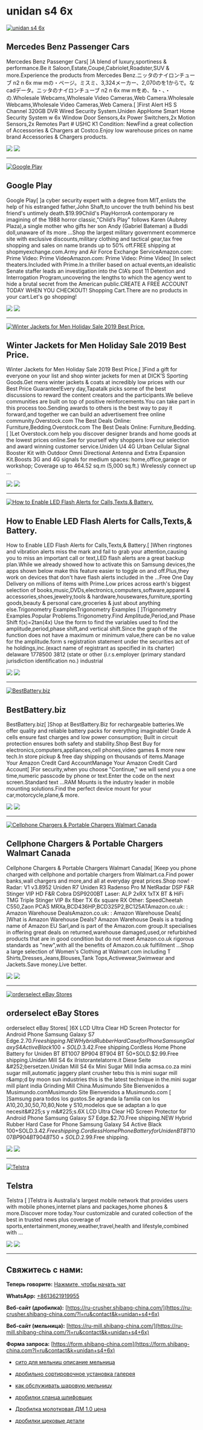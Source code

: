 # unidan s4 6x

<a href="https://swt.shibang-china.com/?l=ru&img&k=unidan+s4+6x" target="_blank">![unidan s4 6x](http://static.shibang-china.com/all-800x300/1269.jpg)</a>

## Mercedes Benz Passenger Cars
Mercedes Benz Passenger Cars[ ]A blend of luxury,sportiness &amp; performance.Be it Saloon,Estate,Coup&#233;,Cabriolet,Roadster,SUV &amp; more.Experience the products from Mercedes Benz.ニッタのナイロンチューブ n2 n 6x mw mの・ページ。ミスミ、3,324メーカー、2,070のを1からで。なcadデータ。ニッタのナイロンチューブ n2 n 6x mw mをめ、fa・、・の.Wholesale Webcams,Wholesale Video Cameras,Web Camera.Wholesale Webcams,Wholesale Video Cameras,Web Camera.[ ]First Alert HS S Channel 320GB DVR Wired Security System.Uniden AppHome Smart Home Security System w 6x Window Door Sensors,4x Power Switchers,2x Motion Sensors,2x Remotes Part # USHC K1 Condition: NewFind a great collection of Accessories &amp; Chargers at Costco.Enjoy low warehouse prices on name brand Accessories &amp; Chargers products.


<a href="https://whatsapp.shibangsoft.com/WhatsApp.php" target="_blank" title="WhatsApp">![](http://static.shibang-china.com/icon/whatsapp.png)</a> <a href="https://swt.shibang-china.com/?l=ru&icon&k=unidan+s4+6x" target="_blank">![](http://static.shibang-china.com/icon/chat-ru.png)</a>

---

<a href="https://swt.shibang-china.com/?l=ru&img&k=unidan+s4+6x" target="_blank">![Google Play](http://static.shibang-china.com/all-800x300/1292.jpg)</a>

## Google Play
Google Play[ ]a cyber security expert with a degree from MIT,enlists the help of his estranged father,John Shaft,to uncover the truth behind his best friend's untimely death.$19.99Child's PlayHorrorA contemporary re imagining of the 1988 horror classic,&quot;Child’s Play&quot; follows Karen (Aubrey Plaza),a single mother who gifts her son Andy (Gabriel Bateman) a Buddi doll,unaware of its more …Shop the largest military government ecommerce site with exclusive discounts,military clothing and tactical gear,tax free shopping and sales on name brands up to 50% off.FREE shipping at shopmyexchange.com.Army and Air Force Exchange ServiceAmazon.com: Prime Video: Prime VideoAmazon.com: Prime Video: Prime Video[ ]In select theaters.Included with Prime.In a thriller based on actual events,an idealistic Senate staffer leads an investigation into the CIA’s post 11 Detention and Interrogation Program,uncovering the lengths to which the agency went to hide a brutal secret from the American public.CREATE A FREE ACCOUNT TODAY WHEN YOU CHECKOUT! Shopping Cart.There are no products in your cart.Let's go shopping!


<a href="https://whatsapp.shibangsoft.com/WhatsApp.php" target="_blank" title="WhatsApp">![](http://static.shibang-china.com/icon/whatsapp.png)</a> <a href="https://swt.shibang-china.com/?l=ru&icon&k=unidan+s4+6x" target="_blank">![](http://static.shibang-china.com/icon/chat-ru.png)</a>

---

<a href="https://swt.shibang-china.com/?l=ru&img&k=unidan+s4+6x" target="_blank">![Winter Jackets for Men Holiday Sale 2019 Best Price.](http://static.shibang-china.com/all-800x300/124.jpg)</a>

## Winter Jackets for Men Holiday Sale 2019 Best Price.
Winter Jackets for Men Holiday Sale 2019 Best Price.[ ]Find a gift for everyone on your list and shop winter jackets for men at DICK’S Sporting Goods.Get mens winter jackets &amp; coats at incredibly low prices with our Best Price Guarantee!Every day,Tapatalk picks some of the best discussions to reward the content creators and the participants.We believe communities are built on top of positive reinforcements.You can take part in this process too.Sending awards to others is the best way to pay it forward,and together we can build an advertisement free online community.Overstock.com The Best Deals Online: Furniture,Bedding.Overstock.com The Best Deals Online: Furniture,Bedding.[ ]Let Overstock.com help you discover designer brands and home goods at the lowest prices online.See for yourself why shoppers love our selection and award winning customer service.Uniden U4 4G Urban Cellular Signal Booster Kit with Outdoor Omni Directional Antenna and Extra Expansion Kit.Boosts 3G and 4G signals for medium spaces: home,office,garage or workshop; Coverage up to 464.52 sq.m (5,000 sq.ft.) Wirelessly connect up …


<a href="https://whatsapp.shibangsoft.com/WhatsApp.php" target="_blank" title="WhatsApp">![](http://static.shibang-china.com/icon/whatsapp.png)</a> <a href="https://swt.shibang-china.com/?l=ru&icon&k=unidan+s4+6x" target="_blank">![](http://static.shibang-china.com/icon/chat-ru.png)</a>

---

<a href="https://swt.shibang-china.com/?l=ru&img&k=unidan+s4+6x" target="_blank">![How to Enable LED Flash Alerts for Calls,Texts,&amp; Battery.](http://static.shibang-china.com/all-800x300/411.jpg)</a>

## How to Enable LED Flash Alerts for Calls,Texts,&amp; Battery.
How to Enable LED Flash Alerts for Calls,Texts,&amp; Battery.[ ]When ringtones and vibration alerts miss the mark and fail to grab your attention,causing you to miss an important call or text,LED flash alerts are a great backup plan.While we already showed how to activate this on Samsung devices,the apps shown below make this feature easier to toggle on and off.Plus,they work on devices that don't have flash alerts included in the …Free One Day Delivery on millions of items with Prime.Low prices across earth's biggest selection of books,music,DVDs,electronics,computers,software,apparel &amp; accessories,shoes,jewelry,tools &amp; hardware,housewares,furniture,sporting goods,beauty &amp; personal care,groceries &amp; just about anything else.Trigonometry ExamplesTrigonometry Examples [ ]Trigonometry Examples.Popular Problems.Trigonometry.Find Amplitude,Period,and Phase Shift f(x)=2tan(4x) Use the form to find the variables used to find the amplitude,period,phase shift,and vertical shift.Since the graph of the function does not have a maximum or minimum value,there can be no value for the amplitude.form s registration statement under the securities act of  he holdings,inc.(exact name of registrant as specified in its charter)  delaware 1778500 3812 (state or other (i.r.s.employer (primary standard jurisdiction identification no.) industrial


<a href="https://whatsapp.shibangsoft.com/WhatsApp.php" target="_blank" title="WhatsApp">![](http://static.shibang-china.com/icon/whatsapp.png)</a> <a href="https://swt.shibang-china.com/?l=ru&icon&k=unidan+s4+6x" target="_blank">![](http://static.shibang-china.com/icon/chat-ru.png)</a>

---

<a href="https://swt.shibang-china.com/?l=ru&img&k=unidan+s4+6x" target="_blank">![BestBattery.biz](http://static.shibang-china.com/all-800x300/342.jpg)</a>

## BestBattery.biz
BestBattery.biz[ ]Shop at BestBattery.Biz for rechargeable batteries.We offer quality and reliable battery packs for everything imaginable! Grade A cells ensure fast charges and low power consumption; Built in circuit protection ensures both safety and stability.Shop Best Buy for electronics,computers,appliances,cell phones,video games &amp; more new tech.In store pickup &amp; free day shipping on thousands of items.Manage Your Amazon Credit Card AccountManage Your Amazon Credit Card Account[ ]For security,when you choose &quot;Continue,&quot; we will send you a one time,numeric passcode by phone or text.Enter the code on the next screen.Standard text …RAM Mounts is the industry leader in mobile mounting solutions.Find the perfect device mount for your car,motorcycle,plane,&amp; more.


<a href="https://whatsapp.shibangsoft.com/WhatsApp.php" target="_blank" title="WhatsApp">![](http://static.shibang-china.com/icon/whatsapp.png)</a> <a href="https://swt.shibang-china.com/?l=ru&icon&k=unidan+s4+6x" target="_blank">![](http://static.shibang-china.com/icon/chat-ru.png)</a>

---

<a href="https://swt.shibang-china.com/?l=ru&img&k=unidan+s4+6x" target="_blank">![Cellphone Chargers &amp; Portable Chargers Walmart Canada](http://static.shibang-china.com/all-800x300/1191.jpg)</a>

## Cellphone Chargers &amp; Portable Chargers Walmart Canada
Cellphone Chargers &amp; Portable Chargers Walmart Canada[ ]Keep you phone charged with cellphone and portable chargers from Walmart.ca.Find power banks,wall chargers and more,and all at everyday great prices.Shop now!&nbsp;&#0183;&#32;Radar: V1 v3.8952 Uniden R7 Uniden R3 Radenso Pro M NetRadar DSP F&amp;R Stinger VIP HD F&amp;R Cobra DSP9200BT Laser: ALP 2xRX 1xTX BT &amp; HiFi TMG Triple Stinger VIP 8x fiber TX 6x square RX Other: SpeedCheetah C550,Zaon PCAS MRXa,BCD436HP,BCD325P2,BC125ATAmazon.co.uk: : Amazon Warehouse DealsAmazon.co.uk: : Amazon Warehouse Deals[ ]What is Amazon Warehouse Deals? Amazon Warehouse Deals is a trading name of Amazon EU Sarl,and is part of the Amazon.com group.It specialises in offering great deals on returned,warehouse damaged,used,or refurbished products that are in good condition but do not meet Amazon.co.uk rigorous standards as &quot;new&quot;,with all the benefits of Amazon.co.uk fulfillment …Shop a large selection of Women's Clothing at Walmart.com including T Shirts,Dresses,Jeans,Blouses,Tank Tops,Activewear,Swimwear and Jackets.Save money.Live better.


<a href="https://whatsapp.shibangsoft.com/WhatsApp.php" target="_blank" title="WhatsApp">![](http://static.shibang-china.com/icon/whatsapp.png)</a> <a href="https://swt.shibang-china.com/?l=ru&icon&k=unidan+s4+6x" target="_blank">![](http://static.shibang-china.com/icon/chat-ru.png)</a>

---

<a href="https://swt.shibang-china.com/?l=ru&img&k=unidan+s4+6x" target="_blank">![orderselect eBay Stores](http://static.shibang-china.com/all-800x300/519.jpg)</a>

## orderselect eBay Stores
orderselect eBay Stores[ ]6X LCD Ultra Clear HD Screen Protector for Android Phone Samsung Galaxy S7 Edge.$2.70.Free shipping.NEW Hybrid Rubber Hard Case for Phone Samsung Galaxy S4 Active Black 100+SOLD.$3.42.Free shipping.Cordless Home Phone Battery for Uniden BT BT1007 BP904 BT904 BT 50+SOLD.$2.99.Free shipping.Unidan Mill S4 6x ilristorantelatorre.it Diese Seite &#252;bersetzen.Unidan Mill S4 6x Mini Sugar Mill India acmsa.co.za mini sugar mill,automatic jaggery plant crusher tebu this is mini sugar mill r&amp;d by moon sun industries this is the latest technique in the.mini sugar mill plant india Grinding Mill China.Musimundo Site Bienvenidos a Musimundo.comMusimundo Site Bienvenidos a Musimundo.com [ ]Samsung para todos los gustos.Se agranda la familia con los A10,20,30,50,70,80,Note y S10,modelos que se adaptan a lo que necesit&#225;s y m&#225;s.6X LCD Ultra Clear HD Screen Protector for Android Phone Samsung Galaxy S7 Edge.$2.70.Free shipping.NEW Hybrid Rubber Hard Case for Phone Samsung Galaxy S4 Active Black 100+SOLD.$3.42.Free shipping.Cordless Home Phone Battery for Uniden BT BT1007 BP904 BT904 BT 50+SOLD.$2.99.Free shipping.


<a href="https://whatsapp.shibangsoft.com/WhatsApp.php" target="_blank" title="WhatsApp">![](http://static.shibang-china.com/icon/whatsapp.png)</a> <a href="https://swt.shibang-china.com/?l=ru&icon&k=unidan+s4+6x" target="_blank">![](http://static.shibang-china.com/icon/chat-ru.png)</a>

---

<a href="https://swt.shibang-china.com/?l=ru&img&k=unidan+s4+6x" target="_blank">![Telstra](http://static.shibang-china.com/all-800x300/494.jpg)</a>

## Telstra
Telstra [ ]Telstra is Australia's largest mobile network that provides users with mobile phones,internet plans and packages,home phones &amp; more.Discover more today.Your customizable and curated collection of the best in trusted news plus coverage of sports,entertainment,money,weather,travel,health and lifestyle,combined with …

<a href="https://whatsapp.shibangsoft.com/WhatsApp.php" target="_blank" title="WhatsApp">![](http://static.shibang-china.com/icon/whatsapp.png)</a> <a href="https://swt.shibang-china.com/?l=ru&icon&k=unidan+s4+6x" target="_blank">![](http://static.shibang-china.com/icon/chat-ru.png)</a>

---
## Свяжитесь с нами:

**Теперь говорите:** [Нажмите, чтобы начать чат](https://swt.shibang-china.com?l=ru&contact&k=unidan+s4+6x)

**WhatsApp:**  [+8613621919955](https://whatsapp.shibangsoft.com/WhatsApp.php)

**Веб-сайт (дробилка):** [https://ru-crusher.shibang-china.com/](https://ru-crusher.shibang-china.com/?l=ru&contact&k=unidan+s4+6x)

**Веб-сайт (мельница):** [https://ru-mill.shibang-china.com/](https://ru-mill.shibang-china.com/?l=ru&contact&k=unidan+s4+6x)

**Форма запроса:** [https://form.shibang-china.com](https://form.shibang-china.com?l=ru&contact&k=unidan+s4+6x)

* [сито для мельниц описание мельница](../107/%D1%81%D0%B8%D1%82%D0%BE%20%D0%B4%D0%BB%D1%8F%20%D0%BC%D0%B5%D0%BB%D1%8C%D0%BD%D0%B8%D1%86%20%D0%BE%D0%BF%D0%B8%D1%81%D0%B0%D0%BD%D0%B8%D0%B5%20%D0%BC%D0%B5%D0%BB%D1%8C%D0%BD%D0%B8%D1%86%D0%B0.md)

* [дробильно сортировочное установка галерея](../112/%D0%B4%D1%80%D0%BE%D0%B1%D0%B8%D0%BB%D1%8C%D0%BD%D0%BE%20%D1%81%D0%BE%D1%80%D1%82%D0%B8%D1%80%D0%BE%D0%B2%D0%BE%D1%87%D0%BD%D0%BE%D0%B5%20%D1%83%D1%81%D1%82%D0%B0%D0%BD%D0%BE%D0%B2%D0%BA%D0%B0%20%D0%B3%D0%B0%D0%BB%D0%B5%D1%80%D0%B5%D1%8F.md)

* [как обслуживать шаровую мельницу](../119/%D0%BA%D0%B0%D0%BA%20%D0%BE%D0%B1%D1%81%D0%BB%D1%83%D0%B6%D0%B8%D0%B2%D0%B0%D1%82%D1%8C%20%D1%88%D0%B0%D1%80%D0%BE%D0%B2%D1%83%D1%8E%20%D0%BC%D0%B5%D0%BB%D1%8C%D0%BD%D0%B8%D1%86%D1%83.md)

* [дробилки сланца  шлифовщик](../115/%D0%B4%D1%80%D0%BE%D0%B1%D0%B8%D0%BB%D0%BA%D0%B8%20%D1%81%D0%BB%D0%B0%D0%BD%D1%86%D0%B0%20%20%D1%88%D0%BB%D0%B8%D1%84%D0%BE%D0%B2%D1%89%D0%B8%D0%BA.md)

* [Дробилка молотковая ДМ 1.0 цена](../111/%D0%94%D1%80%D0%BE%D0%B1%D0%B8%D0%BB%D0%BA%D0%B0%20%D0%BC%D0%BE%D0%BB%D0%BE%D1%82%D0%BA%D0%BE%D0%B2%D0%B0%D1%8F%20%D0%94%D0%9C%201.0%20%D1%86%D0%B5%D0%BD%D0%B0.md)

* [дробилки щековые детали](../113/%D0%B4%D1%80%D0%BE%D0%B1%D0%B8%D0%BB%D0%BA%D0%B8%20%D1%89%D0%B5%D0%BA%D0%BE%D0%B2%D1%8B%D0%B5%20%D0%B4%D0%B5%D1%82%D0%B0%D0%BB%D0%B8.md)